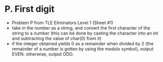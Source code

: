 # P. First digit

* Problem P from TLE Eliminators Level 1 (Sheet #1)
* take in the number as a string, and convert the first character of the string to a number (this can be done by casting the character into an int and subtracting the value of char(0) from it)
* if the integer obtained yields 0 as a remainder when divided by 2 (the remainder of a number is gotten by using the modulo symbol), output EVEN. otherwise, output ODD.